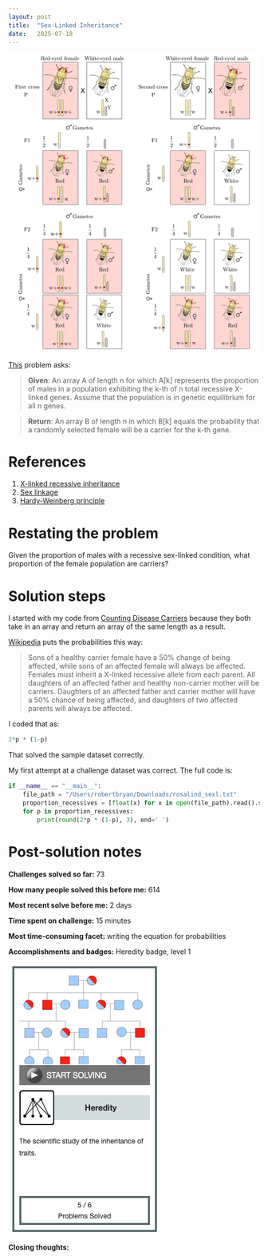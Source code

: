 ```yaml
---
layout: post
title:  "Sex-Linked Inheritance"
date:   2025-07-18
---
```


![sex_linkage.png](../assets/sex_linkage.png)

[This](https://rosalind.info/problems/sexl/) problem asks:

> **Given**: An array A of length n for which A[k] represents the proportion of males in a population exhibiting the k-th of n total recessive X-linked genes. Assume that the population is in genetic equilibrium for all n genes.

> **Return**: An array B of length n in which B[k] equals the probability that a randomly selected female will be a carrier for the k-th gene.

<!--break-->

# References
1. [X-linked recessive inheritance](https://en.wikipedia.org/wiki/X-linked_recessive_inheritance)
2. [Sex linkage](https://en.wikipedia.org/wiki/Sex_linkage)
3. [Hardy-Weinberg principle](https://en.wikipedia.org/wiki/Hardy%E2%80%93Weinberg_principle)

# Restating the problem
Given the proportion of males with a recessive sex-linked condition, what proportion of the female population are carriers?

# Solution steps
I started with my code from [Counting Disease Carriers](https://rosalind.info/problems/afrq/) because they both take in an array and return an array of the same length as a result.

[Wikipedia](https://en.wikipedia.org/wiki/Sex_linkage) puts the probabilities this way:

> Sons of a healthy carrier female have a 50% change of being affected, while sons of an affected female will always be affected. Females must inherit a X-linked recessive allele from each parent. All daughters of an affected father and healthy non-carrier mother will be carriers. Daughters of an affected father and carrier mother will have a 50% chance of being affected, and daughters of two affected parents will always be affected.

I coded that as:
```python
2*p * (1-p)
```
That solved the sample dataset correctly.

My first attempt at a challenge dataset was correct. The full code is:
```python
if __name__ == "__main__":
    file_path = "/Users/robertbryan/Downloads/rosalind_sexl.txt"
    proportion_recessives = [float(x) for x in open(file_path).read().strip().split()]
    for p in proportion_recessives:
        print(round(2*p * (1-p), 3), end=' ')
```

# Post-solution notes
**Challenges solved so far:** 73

**How many people solved this before me:** 614

**Most recent solve before me:** 2 days

**Time spent on challenge:** 15 minutes

**Most time-consuming facet:** writing the equation for probabilities

**Accomplishments and badges:** Heredity badge, level 1

![heredity-1.png](../assets/heredity-1.png)

**Closing thoughts:** 